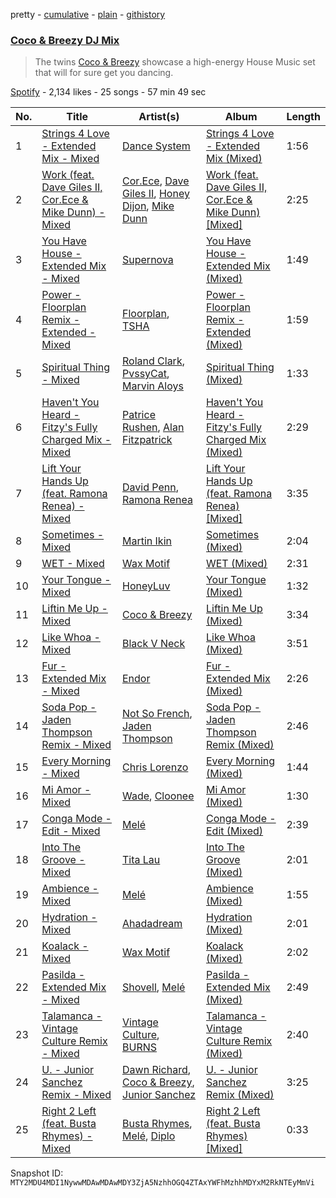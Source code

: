 pretty - [cumulative](/playlists/cumulative/37i9dQZF1DWZbLKYSaVqSx.md) - [plain](/playlists/plain/37i9dQZF1DWZbLKYSaVqSx) - [githistory](https://github.githistory.xyz/mackorone/spotify-playlist-archive/blob/main/playlists/plain/37i9dQZF1DWZbLKYSaVqSx)

### [Coco & Breezy DJ Mix](https://open.spotify.com/playlist/37i9dQZF1DWZbLKYSaVqSx)

> The twins <a href=“spotify:artist:0Adbm5kzcPUxFybf9fhjgG”>Coco & Breezy</a> showcase a high\-energy House Music set that will for sure get you dancing.

[Spotify](https://open.spotify.com/user/spotify) - 2,134 likes - 25 songs - 57 min 49 sec

| No. | Title | Artist(s) | Album | Length |
|---|---|---|---|---|
| 1 | [Strings 4 Love \- Extended Mix \- Mixed](https://open.spotify.com/track/3WeDk3qsJOgNn9ZkZUFcwl) | [Dance System](https://open.spotify.com/artist/1ju2puXmReF61q0pjZX0oh) | [Strings 4 Love \- Extended Mix \(Mixed\)](https://open.spotify.com/album/4F5el2MepPnWCxgweSvgcR) | 1:56 |
| 2 | [Work \(feat\. Dave Giles II, Cor.Ece & Mike Dunn\) \- Mixed](https://open.spotify.com/track/6uM7lm6VQZREBsXVQktDeh) | [Cor.Ece](https://open.spotify.com/artist/7kBeFHrKwVJsFTP5wpRYEv), [Dave Giles II](https://open.spotify.com/artist/5tceE0eTO2p70lG8DTvehw), [Honey Dijon](https://open.spotify.com/artist/0XfQBWgzisaS9ltDV9bXAS), [Mike Dunn](https://open.spotify.com/artist/55UOywvWbUD9c6C3NSGdft) | [Work \(feat\. Dave Giles II, Cor.Ece & Mike Dunn\) \[Mixed\]](https://open.spotify.com/album/4VJJp037yk0iWb5UCnTYal) | 2:25 |
| 3 | [You Have House \- Extended Mix \- Mixed](https://open.spotify.com/track/69t7r2yQdmNyC9gUvhczGT) | [Supernova](https://open.spotify.com/artist/45prnyVzaIl2StUTCsAZYx) | [You Have House \- Extended Mix \(Mixed\)](https://open.spotify.com/album/0BzrfDHtQgtHtpqcipxkiV) | 1:49 |
| 4 | [Power \- Floorplan Remix \- Extended \- Mixed](https://open.spotify.com/track/706hG2zEGavbuZNTiaubu4) | [Floorplan](https://open.spotify.com/artist/0RBnTX5xoVa1bDYt9Qbies), [TSHA](https://open.spotify.com/artist/2kLa7JZu4Ijdz1Gle2khZh) | [Power \- Floorplan Remix \- Extended \(Mixed\)](https://open.spotify.com/album/5Za9cjd6NnXBUkbfCoDeKs) | 1:59 |
| 5 | [Spiritual Thing \- Mixed](https://open.spotify.com/track/7vJTejvri9UCY686nMTa6J) | [Roland Clark](https://open.spotify.com/artist/4OGlp2UdUQGPJVbvJ82Cz5), [PvssyCat](https://open.spotify.com/artist/6ctlU7z2EqhgtXOYcHtEGC), [Marvin Aloys](https://open.spotify.com/artist/3CCJPt2Y7WxjlW8tswCu2q) | [Spiritual Thing \(Mixed\)](https://open.spotify.com/album/7z0xM3XE79aYd1EvAQ4eGa) | 1:33 |
| 6 | [Haven't You Heard \- Fitzy's Fully Charged Mix \- Mixed](https://open.spotify.com/track/0mOu6z5zBXxPbHMlROnDgi) | [Patrice Rushen](https://open.spotify.com/artist/1mNnxxnPfHQDOkFjnZmdkc), [Alan Fitzpatrick](https://open.spotify.com/artist/40JyDxGqtYSowWYT2jaive) | [Haven't You Heard \- Fitzy's Fully Charged Mix \(Mixed\)](https://open.spotify.com/album/6AAW6tgTLRtABm419t6OeL) | 2:29 |
| 7 | [Lift Your Hands Up \(feat\. Ramona Renea\) \- Mixed](https://open.spotify.com/track/1iZPVqEtDuybWnwGInXCFh) | [David Penn](https://open.spotify.com/artist/5kA0fIY29Fnfu4U2I2xvki), [Ramona Renea](https://open.spotify.com/artist/4rgCSBhGOFMm7d8HJsA4j3) | [Lift Your Hands Up \(feat\. Ramona Renea\) \[Mixed\]](https://open.spotify.com/album/44Rz29ULAGbq4PeIIJzTGD) | 3:35 |
| 8 | [Sometimes \- Mixed](https://open.spotify.com/track/1NGb2f9IVBtU8KWAHnNdaM) | [Martin Ikin](https://open.spotify.com/artist/7DhdJhd6DrxeJlUajwttd1) | [Sometimes \(Mixed\)](https://open.spotify.com/album/4xuNRdWXbxc2hmJMZLp3I4) | 2:04 |
| 9 | [WET \- Mixed](https://open.spotify.com/track/5APD9rtYok17ZQdnCyGNbE) | [Wax Motif](https://open.spotify.com/artist/7zm3aSdmGiOkTt0aZFSO8R) | [WET \(Mixed\)](https://open.spotify.com/album/1Ts40SVafixuyorO5901qM) | 2:31 |
| 10 | [Your Tongue \- Mixed](https://open.spotify.com/track/5dWOVT3cMVKp3xmHxWIotT) | [HoneyLuv](https://open.spotify.com/artist/1sl3gVNz3Nxd4poA8f76sl) | [Your Tongue \(Mixed\)](https://open.spotify.com/album/0qhSbmLSQQ4C7DgGhszD01) | 1:32 |
| 11 | [Liftin Me Up \- Mixed](https://open.spotify.com/track/3IuoMVdAjjYvvQqsIMxaUE) | [Coco & Breezy](https://open.spotify.com/artist/0Adbm5kzcPUxFybf9fhjgG) | [Liftin Me Up \(Mixed\)](https://open.spotify.com/album/0GPU70krmiBmiNHpMkWhQt) | 3:34 |
| 12 | [Like Whoa \- Mixed](https://open.spotify.com/track/6T1b8Xazbf0ENMo9qGrZeM) | [Black V Neck](https://open.spotify.com/artist/2l0xOjnrmYsxNoQ0QI3G5a) | [Like Whoa \(Mixed\)](https://open.spotify.com/album/0HAi8SkTBvyjT782P4C6Oa) | 3:51 |
| 13 | [Fur \- Extended Mix \- Mixed](https://open.spotify.com/track/1zR2mf0S02uYvnUQBaCafx) | [Endor](https://open.spotify.com/artist/6F3vLfyutkUhpM50G84eMt) | [Fur \- Extended Mix \(Mixed\)](https://open.spotify.com/album/1eMEfBy6GuqOBoJ6cswThe) | 2:26 |
| 14 | [Soda Pop \- Jaden Thompson Remix \- Mixed](https://open.spotify.com/track/5s2nfnaTUsHZziFNeNfzgS) | [Not So French](https://open.spotify.com/artist/0TkwAk5kUsLpz0txBUVIXJ), [Jaden Thompson](https://open.spotify.com/artist/0mdzsyApmam6OqNr4Z3vKQ) | [Soda Pop \- Jaden Thompson Remix \(Mixed\)](https://open.spotify.com/album/7dtw4zt8eFSHxXXnUDA9IA) | 2:46 |
| 15 | [Every Morning \- Mixed](https://open.spotify.com/track/5H4DG7zI4tQbRjV8Xxv8TG) | [Chris Lorenzo](https://open.spotify.com/artist/7tm9Tuc70geXOOyKhtZHIj) | [Every Morning \(Mixed\)](https://open.spotify.com/album/6L9UFwK54Quwm8go0n1flK) | 1:44 |
| 16 | [Mi Amor \- Mixed](https://open.spotify.com/track/36rGmOXDcoWU1dvqTK6kmT) | [Wade](https://open.spotify.com/artist/09iEIVQVBtTVjiuEdqqkIR), [Cloonee](https://open.spotify.com/artist/7MdlXmq2HViAJWo9cf30sR) | [Mi Amor \(Mixed\)](https://open.spotify.com/album/5rvN2dmotskJDuyxGpfpur) | 1:30 |
| 17 | [Conga Mode \- Edit \- Mixed](https://open.spotify.com/track/2v331Sd9lShMu1mI099Fim) | [Melé](https://open.spotify.com/artist/6EZO7Baz0SIFskWTO1GHqX) | [Conga Mode \- Edit \(Mixed\)](https://open.spotify.com/album/1tUHqIRQK80kanPL75cNOG) | 2:39 |
| 18 | [Into The Groove \- Mixed](https://open.spotify.com/track/1pqu8JyZMzT1zyVunPnGRy) | [Tita Lau](https://open.spotify.com/artist/5g93IJMEpfC68NUaeVjr4h) | [Into The Groove \(Mixed\)](https://open.spotify.com/album/5YAyo0un4y01v4CRwRVETf) | 2:01 |
| 19 | [Ambience \- Mixed](https://open.spotify.com/track/6sBTwuCwjbZC1hhrPqvg7I) | [Melé](https://open.spotify.com/artist/6EZO7Baz0SIFskWTO1GHqX) | [Ambience \(Mixed\)](https://open.spotify.com/album/3BadVfodsvUBneuffK6Xf9) | 1:55 |
| 20 | [Hydration \- Mixed](https://open.spotify.com/track/1foIMqt7ZypjLDfx6n4cDf) | [Ahadadream](https://open.spotify.com/artist/3SvsaUFZZNgVZYKrcFgzWW) | [Hydration \(Mixed\)](https://open.spotify.com/album/0PIUJDVYgJLQFpbPBJ0a9q) | 2:01 |
| 21 | [Koalack \- Mixed](https://open.spotify.com/track/2YEMxmVqQal3JJ8EcndQie) | [Wax Motif](https://open.spotify.com/artist/7zm3aSdmGiOkTt0aZFSO8R) | [Koalack \(Mixed\)](https://open.spotify.com/album/4hTcAhQE1VtkTMxW35TH87) | 2:02 |
| 22 | [Pasilda \- Extended Mix \- Mixed](https://open.spotify.com/track/3ctCBBJlXRZiRaGStMh5Vv) | [Shovell](https://open.spotify.com/artist/3H9aUontw9uSlcCDrKwJoE), [Melé](https://open.spotify.com/artist/6EZO7Baz0SIFskWTO1GHqX) | [Pasilda \- Extended Mix \(Mixed\)](https://open.spotify.com/album/5gJo42Qf7vwGt1zdejvQwd) | 2:49 |
| 23 | [Talamanca \- Vintage Culture Remix \- Mixed](https://open.spotify.com/track/2wzuVdQJueoNALXmqm2Nfa) | [Vintage Culture](https://open.spotify.com/artist/28uJnu5EsrGml2tBd7y8ts), [BURNS](https://open.spotify.com/artist/5eKqhPrKad0J9xGAtq3rW7) | [Talamanca \- Vintage Culture Remix \(Mixed\)](https://open.spotify.com/album/3ZvGkUpTcV5CF1LLNESCc7) | 2:40 |
| 24 | [U\. \- Junior Sanchez Remix \- Mixed](https://open.spotify.com/track/0UOcDbtanPese0WNxWEdRa) | [Dawn Richard](https://open.spotify.com/artist/6pSsE5y0uJMwYj83KrPyf9), [Coco & Breezy](https://open.spotify.com/artist/0Adbm5kzcPUxFybf9fhjgG), [Junior Sanchez](https://open.spotify.com/artist/31ZNfGVEEcI9CyicPVJQni) | [U\. \- Junior Sanchez Remix \(Mixed\)](https://open.spotify.com/album/7i6osdogLBzerOiTCVfbpC) | 3:25 |
| 25 | [Right 2 Left \(feat\. Busta Rhymes\) \- Mixed](https://open.spotify.com/track/5ub5UQAM3ZLHhMjtSAYKVw) | [Busta Rhymes](https://open.spotify.com/artist/1YfEcTuGvBQ8xSD1f53UnK), [Melé](https://open.spotify.com/artist/6EZO7Baz0SIFskWTO1GHqX), [Diplo](https://open.spotify.com/artist/5fMUXHkw8R8eOP2RNVYEZX) | [Right 2 Left \(feat\. Busta Rhymes\) \[Mixed\]](https://open.spotify.com/album/5BAgdBCWoZKim6lXO9EZbb) | 0:33 |

Snapshot ID: `MTY2MDU4MDI1NywwMDAwMDAwMDY3ZjA5NzhhOGQ4ZTAxYWFhMzhhMDYxM2RkNTEyMmVi`
